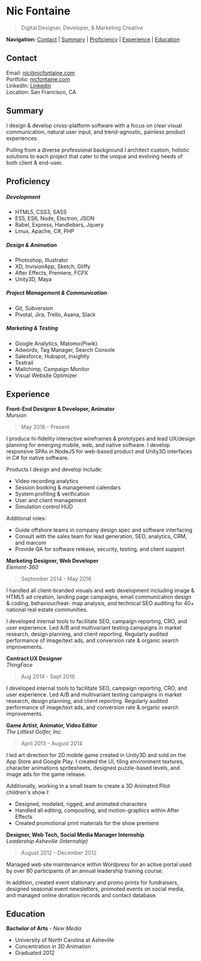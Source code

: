 # Nic Fontaine

> Digital Designer, Developer, & Marketing Creative   

**Navigation:** [Contact](https://github.com/ngpfontaine/resume/blob/master/readme.md#contact)  |  [Summary](https://github.com/ngpfontaine/resume/blob/master/readme.md#summary)  |  [Proficiency](https://github.com/ngpfontaine/resume/blob/master/readme.md#proficiency)  |  [Experience](https://github.com/ngpfontaine/resume/blob/master/readme.md#experience)  |  [Education](https://github.com/ngpfontaine/resume/blob/master/readme.md#education)


## Contact

Email: [nic@nicfontaine.com](mailto:nic@nicfontaine.com)   
Portfolio: [nicfontaine.com](https://nicfontaine.com)   
LinkedIn: [Linkedin](https://www.linkedin.com/in/nic-fontaine-67304062/)   
Location: San Francisco, CA

## Summary

I design & develop cross-platform software with a focus on clear visual communication, natural user input, and trend-agnostic, painless product experiences.   

Pulling from a diverse professional background I architect custom, holistic solutions to each project that cater to the unique and evolving needs of both client & end-user.   

## Proficiency

##### Development
- HTML5, CSS3, SASS
- ES5, ES6, Node, Electron, JSON
- Babel, Express, Handlebars, Jquery
- Linux, Apache, C#, PHP

##### Design & Animation
- Photoshop, Illustrator
- XD, InvisionApp, Sketch, Gliffy
- After Effects, Premiere, FCPX
- Unity3D, Maya

##### Project Management & Communication
- Git, Subversion
- Pivotal, Jira, Trello, Asana, Slack

##### Marketing & Testing
- Google Analytics, Matomo(Piwik)
- Adwords, Tag Manager, Search Console
- Salesforce, Hubspot, Insightly
- Testrail
- Mailchimp, Campaign Monitor
- Visual Website Optimizer

## Experience

**Front-End Designer & Developer, Animator**   
_Mursion_   
> May 2016 - Present   

I produce hi-fidelity interactive wireframes & prototypes and lead UX/design planning for emerging mobile, web, and native software. I develop responsive SPAs in NodeJS for web-based product and Unity3D interfaces in C# for native software.   

Products I design and develop include:    
- Video recording analytics
- Session booking & management calendars
- System profiling & verification
- User and client management
- Simulation control HUD

Additional roles:     
- Guide offshore teams in company design spec and software interfacing
- Consult with the sales team for lead generation, SEO, analytics, CRM, and marcom
- Provide QA for software release, security, testing, and client support


**Marketing Designer, Web Developer**   
_Element-360_   
> September 2014 - May 2016   

I handled all client-branded visuals and web development including image & HTML5 ad creation, landing page campaigns, email communication design & coding, behaviour/heat- map analysis, and technical SEO auditing for 40+ national real estate communities.     

I developed internal tools to facilitate SEO, campaign reporting, CRO, and user experience. Led A/B and multivariant testing campaigns in market research, design planning, and client reporting. Regularly audited performance of image/text ads, and conversion rate & organic search improvements.    

**Contract UX Designer**   
_ThingFace_
> Aug 2014 - Sept 2016   

I developed internal tools to facilitate SEO, campaign reporting, CRO, and user experience. Led A/B and multivariant testing campaigns in market research, design planning, and client reporting. Regularly audited performance of image/text ads, and conversion rate & organic search improvements.    

**Game Artist, Animator, Video Editor**   
_The Littlest Golfer, Inc._   
> April 2013 - August 2014   

I led art direction for 2D mobile game created in Unity3D and sold on the App Store and Google Play. I created the UI, tiling environment textures, character animations spritesheets, designed puzzle-based levels, and image ads for the game release.    

Additionally, working in a small team to create a 3D Animated Pilot children's show I:
- Designed, modeled, rigged, and animated characters
- Handled all editing, compositing, and motion-graphics within After Effects
- Created promotional print materials for the show premiere

**Designer, Web Tech, Social Media Manager Internship**   
_Leadership Asheville (Internship)_   
> August 2012 - December 2012   

Managed web site maintenance within Wordpress for an active portal used by over 80 participants of an annual leadership training course.   

In addition, created event stationary and promo prints for fundraisers, designed seasonal event newsletters, promoted events on social media, and managed online donation records and contact database.   

## Education

**Bachelor of Arts** - _New Media_
- University of North Carolina at Asheville
- Concentration in 3D Animation
- Graduated 2012
